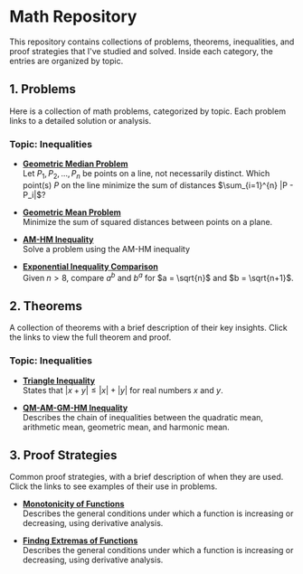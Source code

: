 # Math Repository

This repository contains collections of problems, theorems, inequalities, and proof strategies that I've studied and solved. Inside each category, the entries are organized by topic.

## 1. Problems

Here is a collection of math problems, categorized by topic. Each problem links to a detailed solution or analysis.

### Topic: Inequalities
- **[Geometric Median Problem](./Problems/GeometricMedian.md)**  
  Let $P_1, P_2, \dots, P_n$ be points on a line, not necessarily distinct. Which point(s) $P$ on the line minimize the sum of distances $\sum_{i=1}^{n} |P - P_i|$?

- **[Geometric Mean Problem](./Problems/GeometricMean.md)**  
  Minimize the sum of squared distances between points on a plane.

- **[AM-HM Inequality](./Problems/AmHmInequality.md)**  
Solve a problem using the AM-HM inequality

- **[Exponential Inequality Comparison](./Problems/ExponentialInequalityComparison.md)**  
  Given $n > 8$, compare $a^b$ and $b^a$ for $a = \sqrt{n}$ and $b = \sqrt{n+1}$.




## 2. Theorems

A collection of theorems with a brief description of their key insights. Click the links to view the full theorem and proof.


### Topic: Inequalities
- **[Triangle Inequality](./Theorems/TriangleInequality.md)**  
  States that $|x + y| \leq |x| + |y|$ for real numbers $x$ and $y$.

- **[QM-AM-GM-HM Inequality](./Theorems/QM-AM-GM-HM.md)**  
  Describes the chain of inequalities between the quadratic mean, arithmetic mean, geometric mean, and harmonic mean.



## 3. Proof Strategies

Common proof strategies, with a brief description of when they are used. Click the links to see examples of their use in problems.


- **[Monotonicity of Functions](./Theorems/MonotonicityOfFunctions.md)**  
  Describes the general conditions under which a function is increasing or decreasing, using derivative analysis.

- **[Findng Extremas of Functions](./ProofStrategies/FindingMinimumsOfFunctions.md)**  
  Describes the general conditions under which a function is increasing or decreasing, using derivative analysis.